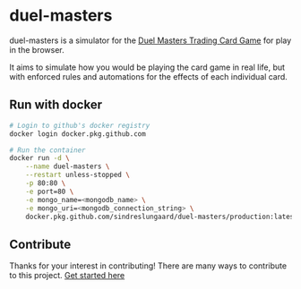 # duel-masters

duel-masters is a simulator for the [Duel Masters Trading Card Game](https://duelmasters.fandom.com/wiki/Duel_Masters_(Card_Game)) for play in the browser.

It aims to simulate how you would be playing the card game in real life, but with enforced rules and automations for the effects of each individual card.

## Run with docker
```bash
# Login to github's docker registry
docker login docker.pkg.github.com

# Run the container
docker run -d \
    --name duel-masters \
    --restart unless-stopped \
    -p 80:80 \
    -e port=80 \
    -e mongo_name=<mongodb_name> \
    -e mongo_uri=<mongodb_connection_string> \
    docker.pkg.github.com/sindreslungaard/duel-masters/production:latest
```

## Contribute
Thanks for your interest in contributing! There are many ways to contribute to this project. [Get started here](https://github.com/sindreslungaard/duel-masters/blob/master/CONTRIBUTING.md)
